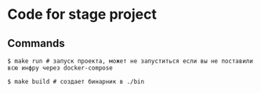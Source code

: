 # Code for stage project 
## Commands
```shell
$ make run # запуск проекта, может не запуститься если вы не поставили всю инфру через docker-compose
```
```shell
$ make build # создает бинарник в ./bin
```
